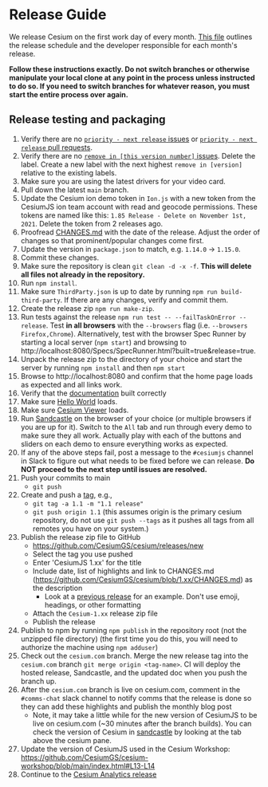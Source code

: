 # Release Guide

We release Cesium on the first work day of every month. [This file](../../../.slackbot.yml) outlines the release schedule and the developer responsible for each month's release.

**Follow these instructions exactly. Do not switch branches or otherwise manipulate your local clone at any point in the process unless instructed to do so. If you need to switch branches for whatever reason, you must start the entire process over again.**

## Release testing and packaging

1. Verify there are no [`priority - next release` issues](https://github.com/CesiumGS/cesium/issues?q=is%3Aopen+is%3Aissue+label%3A%22priority+-+next+release%22) or [`priority - next release` pull requests](https://github.com/CesiumGS/cesium/pulls?q=is%3Apr+is%3Aopen+label%3A"priority+-+next+release").
2. Verify there are no [`remove in [this version number]` issues](https://github.com/CesiumGS/cesium/labels). Delete the label. Create a new label with the next highest `remove in [version]` relative to the existing labels.
3. Make sure you are using the latest drivers for your video card.
4. Pull down the latest `main` branch.
5. Update the Cesium ion demo token in `Ion.js` with a new token from the CesiumJS ion team account with read and geocode permissions. These tokens are named like this: `1.85 Release - Delete on November 1st, 2021`. Delete the token from 2 releases ago.
6. Proofread [CHANGES.md](../blob/main/CHANGES.md) with the date of the release. Adjust the order of changes so that prominent/popular changes come first.
7. Update the version in `package.json` to match, e.g. `1.14.0` -> `1.15.0`.
8. Commit these changes.
9. Make sure the repository is clean `git clean -d -x -f`. **This will delete all files not already in the repository.**
10. Run `npm install`.
11. Make sure `ThirdParty.json` is up to date by running `npm run build-third-party`. If there are any changes, verify and commit them.
12. Create the release zip `npm run make-zip`.
13. Run tests against the release `npm run test -- --failTaskOnError --release`. Test **in all browsers** with the `--browsers` flag (i.e. `--browsers Firefox,Chrome`). Alternatively, test with the browser Spec Runner by starting a local server (`npm start`) and browsing to http://localhost:8080/Specs/SpecRunner.html?built=true&release=true.
14. Unpack the release zip to the directory of your choice and start the server by running `npm install` and then `npm start`
15. Browse to http://localhost:8080 and confirm that the home page loads as expected and all links work.
16. Verify that the [documentation](http://localhost:8080/Build/Documentation/index.html) built correctly
17. Make sure [Hello World](http://localhost:8080/Apps/HelloWorld.html) loads.
18. Make sure [Cesium Viewer](http://localhost:8080/Apps/CesiumViewer/index.html) loads.
19. Run [Sandcastle](http://localhost:8080/Apps/Sandcastle/index.html) on the browser of your choice (or multiple browsers if you are up for it). Switch to the `All` tab and run through every demo to make sure they all work. Actually play with each of the buttons and sliders on each demo to ensure everything works as expected.
20. If any of the above steps fail, post a message to the `#cesiumjs` channel in Slack to figure out what needs to be fixed before we can release. **Do NOT proceed to the next step until issues are resolved.**
21. Push your commits to main
    - `git push`
22. Create and push a [tag](https://git-scm.com/book/en/v2/Git-Basics-Tagging), e.g.,
    - `git tag -a 1.1 -m "1.1 release"`
    - `git push origin 1.1` (this assumes origin is the primary cesium repository, do not use `git push --tags` as it pushes all tags from all remotes you have on your system.)
23. Publish the release zip file to GitHub
    - https://github.com/CesiumGS/cesium/releases/new
    - Select the tag you use pushed
    - Enter 'CesiumJS 1.xx' for the title
    - Include date, list of highlights and link to CHANGES.md (https://github.com/CesiumGS/cesium/blob/1.xx/CHANGES.md) as the description
      - Look at a [previous release](https://github.com/CesiumGS/cesium/releases/tag/1.79) for an example. Don't use emoji, headings, or other formatting
    - Attach the `Cesium-1.xx` release zip file
    - Publish the release
24. Publish to npm by running `npm publish` in the repository root (not the unzipped file directory) (the first time you do this, you will need to authorize the machine using `npm adduser`)
25. Check out the `cesium.com` branch. Merge the new release tag into the `cesium.com` branch `git merge origin <tag-name>`. CI will deploy the hosted release, Sandcastle, and the updated doc when you push the branch up.
26. After the `cesium.com` branch is live on cesium.com, comment in the `#comms-chat` slack channel to notify comms that the release is done so they can add these highlights and publish the monthly blog post
    - Note, it may take a little while for the new version of CesiumJS to be live on cesium.com (~30 minutes after the branch builds). You can check the version of Cesium in [sandcastle](https://sandcastle.cesium.com/) by looking at the tab above the cesium pane.
27. Update the version of CesiumJS used in the Cesium Workshop: https://github.com/CesiumGS/cesium-workshop/blob/main/index.html#L13-L14
28. Continue to the [Cesium Analytics release](https://github.com/CesiumGS/cesium-analytics/wiki/Release-Guide)
